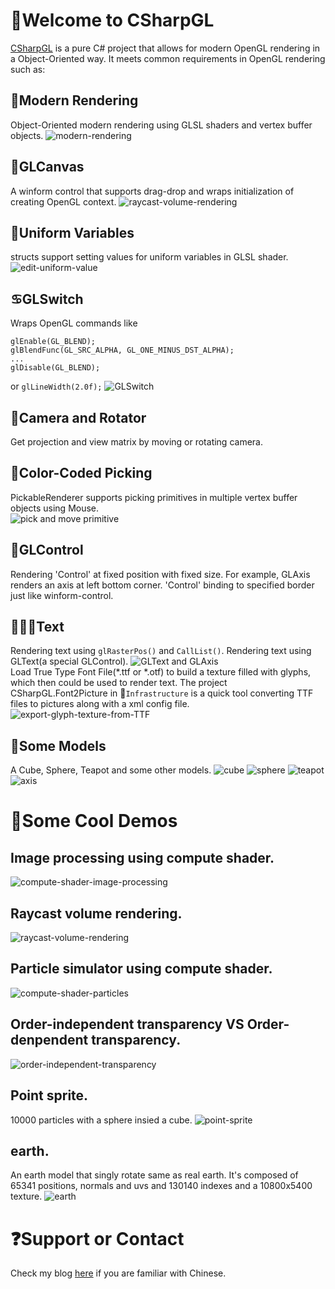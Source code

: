 # :art:Welcome to CSharpGL
[CSharpGL](https://github.com/bitzhuwei/CSharpGL) is a pure C# project that allows for modern OpenGL rendering in a Object-Oriented way. It meets common requirements in OpenGL rendering such as:
## :rocket:Modern Rendering
Object-Oriented modern rendering using GLSL shaders and vertex buffer objects.
![modern-rendering](https://github.com/bitzhuwei/CSharpGL/blob/gh-pages/images/CSharpGL/modern-rendering.jpg?raw=true)
## :stars:GLCanvas
A winform control that supports drag-drop and wraps initialization of creating OpenGL context.
![raycast-volume-rendering](https://github.com/bitzhuwei/CSharpGL/blob/gh-pages/images/CSharpGL/GLCanvas.gif?raw=true)
## :car:Uniform Variables
structs support setting values for uniform variables in GLSL shader.
![edit-uniform-value](https://github.com/bitzhuwei/CSharpGL/blob/gh-pages/images/CSharpGL/edit-uniform-value.jpg?raw=true)
## :cancer:GLSwitch
Wraps OpenGL commands like 
```
glEnable(GL_BLEND);
glBlendFunc(GL_SRC_ALPHA, GL_ONE_MINUS_DST_ALPHA);
...
glDisable(GL_BLEND);
```
or
``glLineWidth(2.0f);``
![GLSwitch](https://github.com/bitzhuwei/CSharpGL/blob/gh-pages/images/CSharpGL/GLSwitch.jpg?raw=true)
## :movie_camera:Camera and Rotator
Get projection and view matrix by moving or rotating camera.
## :pushpin:Color-Coded Picking
PickableRenderer supports picking primitives in multiple vertex buffer objects using Mouse.  
![pick and move primitive](http://images2015.cnblogs.com/blog/383191/201605/383191-20160503191610388-117673971.gif)
## :slot_machine:GLControl
Rendering 'Control' at fixed position with fixed size. For example, GLAxis renders an axis at left bottom corner.
'Control' binding to specified border just like winform-control.
## :abcd::curly_loop::ideograph_advantage:Text
Rendering text using ``glRasterPos()`` and ``CallList()``.
Rendering text using GLText(a special GLControl).
![GLText and GLAxis](https://github.com/bitzhuwei/CSharpGL/blob/gh-pages/images/CSharpGL/GLText-GLAxis.jpg?raw=true)  
Load True Type Font File(*.ttf or *.otf) to build a texture filled with glyphs, which then could be used to render text.
The project CSharpGL.Font2Picture in :open_file_folder:`Infrastructure` is a quick tool converting TTF files to pictures along with a xml config file.
![export-glyph-texture-from-TTF](https://github.com/bitzhuwei/CSharpGL/blob/gh-pages/images/CSharpGL/glyph-texture.png?raw=true)
## :tea:Some Models
A Cube, Sphere, Teapot and some other models.
![cube](https://github.com/bitzhuwei/CSharpGL/blob/gh-pages/images/CSharpGL/cube.png?raw=true)
![sphere](https://github.com/bitzhuwei/CSharpGL/blob/gh-pages/images/CSharpGL/sphere.png?raw=true)
![teapot](https://github.com/bitzhuwei/CSharpGL/blob/gh-pages/images/CSharpGL/teapot.png?raw=true)
![axis](https://github.com/bitzhuwei/CSharpGL/blob/gh-pages/images/CSharpGL/axis.png?raw=true)
# :gem:Some Cool Demos
## Image processing using compute shader.
![compute-shader-image-processing](https://github.com/bitzhuwei/CSharpGL/blob/gh-pages/images/CSharpGL/compute-shader-edge-detection.gif?raw=true)
## Raycast volume rendering.
![raycast-volume-rendering](https://github.com/bitzhuwei/CSharpGL/blob/gh-pages/images/CSharpGL/raycast-volume-render.gif?raw=true)
## Particle simulator using compute shader.
![compute-shader-particles](https://github.com/bitzhuwei/CSharpGL/blob/gh-pages/images/CSharpGL/compute-shader-particles.gif?raw=true)
## Order-independent transparency VS Order-denpendent transparency.
![order-independent-transparency](https://github.com/bitzhuwei/CSharpGL/blob/gh-pages/images/CSharpGL/order-independent-transparency.jpg?raw=true)
## Point sprite.
10000 particles with a sphere insied a cube.
![point-sprite](https://github.com/bitzhuwei/CSharpGL/blob/gh-pages/images/CSharpGL/point-sprite.jpg?raw=true)
## earth.
An earth model that singly rotate same as real earth. It's composed of 65341 positions, normals and uvs and 130140 indexes and a 10800x5400 texture.
![earth](https://github.com/bitzhuwei/CSharpGL/blob/gh-pages/images/CSharpGL/earth.gif?raw=true)
# :question:Support or Contact
Check my blog [here](http://www.cnblogs.com/bitzhuwei/) if you are familiar with Chinese.
